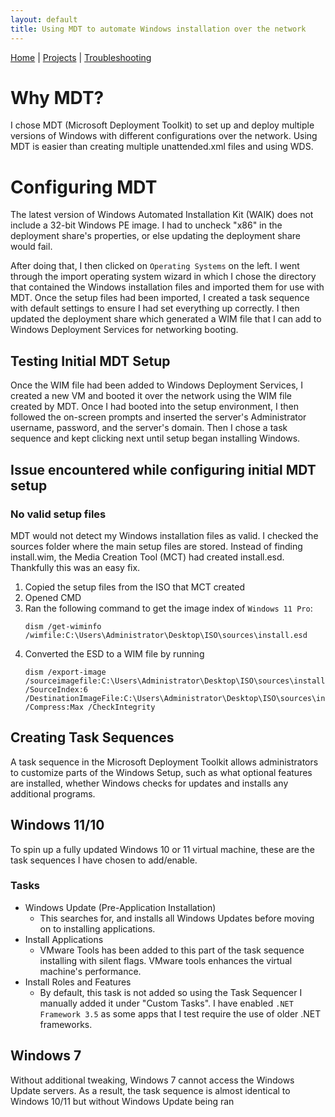 ```yaml
---
layout: default  
title: Using MDT to automate Windows installation over the network
---
```

[Home](../../../../index.md) | [Projects](../../../..//projects/index.md) | [Troubleshooting](../../../../troubleshooting/index.md)

# Why MDT?
I chose MDT (Microsoft Deployment Toolkit) to set up and deploy multiple versions of Windows with different configurations over the network. Using MDT is easier than creating multiple unattended.xml files and using WDS.

# Configuring MDT
The latest version of Windows Automated Installation Kit (WAIK) does not include a 32-bit Windows PE image. I had to uncheck "x86" in the deployment share's properties, or else updating the deployment share would fail.

After doing that, I then clicked on `Operating Systems` on the left. I went through the import operating system wizard in which I chose the directory that contained the Windows installation files and imported them for use with MDT. Once the setup files had been imported, I created a task sequence with default settings to ensure I had set everything up correctly. I then updated the deployment share which generated a WIM file that I can add to Windows Deployment Services for networking booting.

## Testing Initial MDT Setup
Once the WIM file had been added to Windows Deployment Services, I created a new VM and booted it over the network using the WIM file created by MDT. Once I had booted into the setup environment, I then followed the on-screen prompts and inserted the server's Administrator username, password, and the server's domain. Then I chose a task sequence and kept clicking next until setup began installing Windows.

## Issue encountered while configuring initial MDT setup

### No valid setup files
MDT would not detect my Windows installation files as valid. I checked the sources folder where the main setup files are stored. Instead of finding install.wim, the Media Creation Tool (MCT) had created install.esd. Thankfully this was an easy fix.

1. Copied the setup files from the ISO that MCT created
2. Opened CMD
3. Ran the following command to get the image index of `Windows 11 Pro`:
   ```batch
   dism /get-wiminfo /wimfile:C:\Users\Administrator\Desktop\ISO\sources\install.esd
   ```
4. Converted the ESD to a WIM file by running 
    ```batch
    dism /export-image /sourceimagefile:C:\Users\Administrator\Desktop\ISO\sources\install.esd /SourceIndex:6 /DestinationImageFile:C:\Users\Administrator\Desktop\ISO\sources\install.wim /Compress:Max /CheckIntegrity
    ```

## Creating Task Sequences
A task sequence in the Microsoft Deployment Toolkit allows administrators to customize parts of the Windows Setup, such as what optional features are installed, whether Windows checks for updates and installs any additional programs.

## Windows 11/10
To spin up a fully updated Windows 10 or 11 virtual machine, these are the task sequences I have chosen to add/enable.

### Tasks
* Windows Update (Pre-Application Installation)
    * This searches for, and installs all Windows Updates before moving on to installing applications.
* Install Applications
    * VMware Tools has been added to this part of the task sequence installing with silent flags. VMware tools enhances the virtual machine's performance.
* Install Roles and Features
    * By default, this task is not added so using the Task Sequencer I manually added it under "Custom Tasks". I have enabled `.NET Framework 3.5` as some apps that I test require the use of older .NET frameworks.

## Windows 7
Without additional tweaking, Windows 7 cannot access the Windows Update servers. As a result, the task sequence is almost identical to Windows 10/11 but without Windows Update being ran